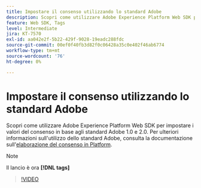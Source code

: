 ```yaml
---
title: Impostare il consenso utilizzando lo standard Adobe
description: Scopri come utilizzare Adobe Experience Platform Web SDK per impostare i valori del consenso in base agli standard Adobe 1.0 e 2.0.
feature: Web SDK, Tags
level: Intermediate
jira: KT-7570
exl-id: aa042e2f-5b22-429f-9028-19eadc288fdc
source-git-commit: 00ef0f40fb3d82f0c06428a35c0e402f46ab6774
workflow-type: tm+mt
source-wordcount: '76'
ht-degree: 0%

---
```


# Impostare il consenso utilizzando lo standard Adobe

Scopri come utilizzare Adobe Experience Platform Web SDK per impostare i valori del consenso in base agli standard Adobe 1.0 e 2.0. Per ulteriori informazioni sull&#39;utilizzo dello standard Adobe, consulta la documentazione sull&#39;[elaborazione del consenso in Platform](https://experienceleague.adobe.com/docs/experience-platform/landing/governance-privacy-security/consent/iab/overview.html).

>[!NOTE]
>
> Il lancio è ora **[!DNL tags]**

>[!VIDEO](https://video.tv.adobe.com/v/332694/?learn=on)
